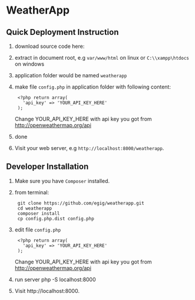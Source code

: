 # WeatherApp

## Quick Deployment Instruction
1. download source code here:
2. extract in document root, e.g `var/www/html` on linux or `C:\\xampp\htdocs` on windows
3. application folder would be named `weatherapp`
4. make file `config.php` in application folder with following content:

        <?php return array(
          'api_key' => 'YOUR_API_KEY_HERE'
        );
    Change YOUR_API_KEY_HERE with api key you got from http://openweathermap.org/api
5. done
6. Visit your web server, e.g `http://localhost:8000/weatherapp`.


## Developer Installation
1. Make sure you have `Composer` installed.
2. from terminal:

        git clone https://github.com/egig/weatherapp.git
        cd weatherapp
        composer install
        cp config.php.dist config.php

3. edit file `config.php`

        <?php return array(
          'api_key' => 'YOUR_API_KEY_HERE'
        );
    Change YOUR_API_KEY_HERE with api key you got from http://openweathermap.org/api
5. run server
        php -S localhost:8000
6. Visit http://localhost:8000.
